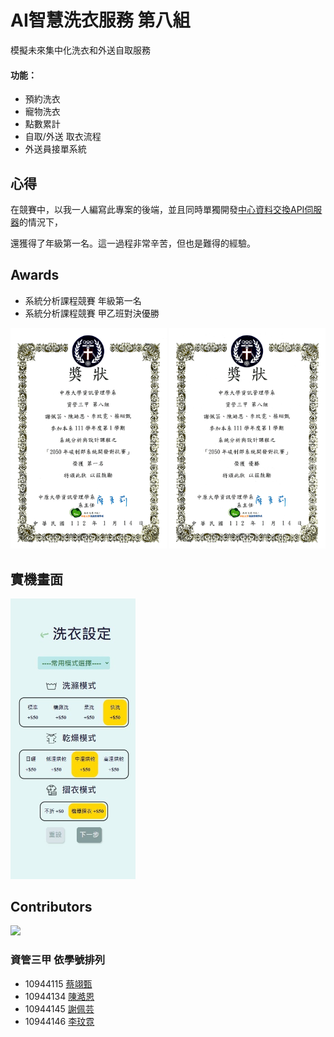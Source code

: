 # AI智慧洗衣服務 第八組

模擬未來集中化洗衣和外送自取服務

#### 功能：
- 預約洗衣
- 寵物洗衣
- 點數累計
- 自取/外送 取衣流程
- 外送員接單系統

## 心得
在競賽中，以我一人編寫此專案的後端，並且同時單獨開發[中心資料交換API伺服器](https://github.com/hank1224/SA_ClientCenter)的情況下，

還獲得了年級第一名。這一過程非常辛苦，但也是難得的經驗。

## Awards
- 系統分析課程競賽 年級第一名
- 系統分析課程競賽 甲乙班對決優勝
<div>
    <img src=".github/S041000664_2310261818000_00006.jpg" width="250">
    <img src=".github/S041000664_2310261818000_00005.jpg" width="250">
</div>

## 實機畫面
<img src=".github/S__64823305.jpg" width="200">

## Contributors

<a href="https://github.com/hank1224/SA_Group8/graphs/contributors">
  <img src="https://contrib.rocks/image?repo=hank1224/SA_Group8" />
</a>

### 資管三甲 依學號排列

- 10944115 [蔡翊甄](https://github.com/10944115)
- 10944134 [陳澔恩](https://github.com/hank1224)
- 10944145 [謝佩芸](https://github.com/ShiitakePilz)
- 10944146 [李玟霓](https://github.com/10944146)